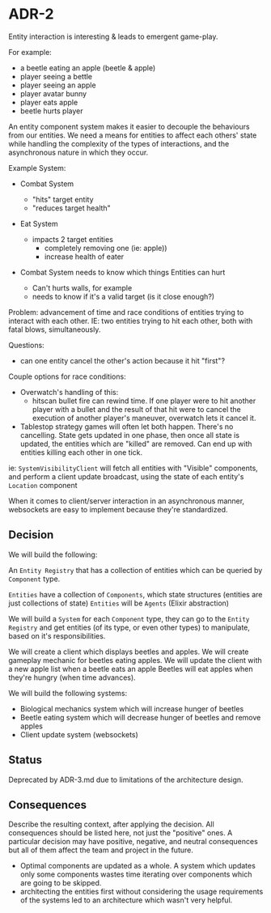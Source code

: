# ADR-2 

Entity interaction is interesting & leads to emergent game-play.

For example:

* a beetle eating an apple (beetle & apple)
* player seeing a bettle
* player seeing an apple
* player avatar bunny
* player eats apple
* beetle hurts player

An entity component system makes it easier to decouple the behaviours from our entities.  We need a means for entities to affect each others' state while handling the complexity of the types of interactions, and the asynchronous nature in which they occur.

Example System:

* Combat System
  * "hits" target entity
  * "reduces target health"
* Eat System
  * impacts 2 target entities
    * completely removing one (ie: apple))
    * increase health of eater

* Combat System needs to know which things Entities can hurt
  * Can't hurts walls, for example
  * needs to know if it's a valid target (is it close enough?)

Problem: advancement of time and race conditions of entities trying to interact with each other.  IE:  two entities trying to hit each other, both with fatal blows, simultaneously.

Questions:
* can one entity cancel the other's action because it hit "first"?

Couple options for race conditions:
* Overwatch's handling of this:
  * hitscan bullet fire can rewind time.  If one player were to hit another player with a bullet and the result of that hit were to cancel the execution of another player's maneuver, overwatch lets it cancel it.
* Tablestop strategy games will often let both happen.  There's no cancelling.  State gets updated in one phase, then once all state is updated, the entities which are "killed" are removed.  Can end up with entities killing each other in one tick.

ie: `SystemVisibilityClient` will fetch all entities with "Visible" components, and perform a client update broadcast, using the state of each entity's `Location` component

When it comes to client/server interaction in an asynchronous manner, websockets are easy to implement because they're standardized.

## Decision

We will build the following:

An `Entity Registry` that has a collection of entities which can be queried by `Component` type.

`Entities` have a collection of `Components`, which state structures (entities are just collections of state)
  `Entities` will be `Agents` (Elixir abstraction)

We will build a `System` for each `Component` type, they can go to the `Entity Registry` and get entities (of its type, or even other types) to manipulate, based on it's responsibilities.

We will create a client which displays beetles and apples.
We will create gameplay mechanic for beetles eating apples.
We will update the client with a new apple list when a beetle eats an apple
Beetles will eat apples when they're hungry (when time advances).

We will build the following systems:
* Biological mechanics system which will increase hunger of beetles
* Beetle eating system which will decrease hunger of beetles and remove apples
* Client update system (websockets)

## Status

Deprecated by ADR-3.md due to limitations of the architecture design.

## Consequences

Describe the resulting context, after applying the decision. All consequences should be listed here, not just the "positive" ones. A particular decision may have positive, negative, and neutral consequences but all of them affect the team and project in the future.

* Optimal components are updated as a whole. A system which updates only some components wastes time iterating over components which are going to be skipped.
* architecting the entities first without considering the usage requirements of the systems led to an architecture which wasn't very helpful.